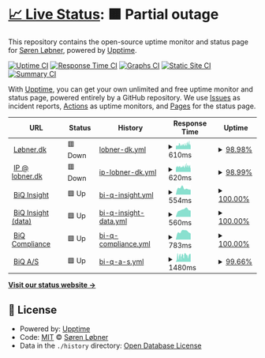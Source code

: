 # [📈 Live Status](https://lobner.github.io/status): <!--live status--> **🟧 Partial outage**

This repository contains the open-source uptime monitor and status page for [Søren Løbner](www.bdq.dk), powered by [Upptime](https://github.com/upptime/upptime).

[![Uptime CI](https://github.com/lobner/status/workflows/Uptime%20CI/badge.svg)](https://github.com/lobner/status/actions?query=workflow%3A%22Uptime+CI%22)
[![Response Time CI](https://github.com/lobner/status/workflows/Response%20Time%20CI/badge.svg)](https://github.com/lobner/status/actions?query=workflow%3A%22Response+Time+CI%22)
[![Graphs CI](https://github.com/lobner/status/workflows/Graphs%20CI/badge.svg)](https://github.com/lobner/status/actions?query=workflow%3A%22Graphs+CI%22)
[![Static Site CI](https://github.com/lobner/status/workflows/Static%20Site%20CI/badge.svg)](https://github.com/lobner/status/actions?query=workflow%3A%22Static+Site+CI%22)
[![Summary CI](https://github.com/lobner/status/workflows/Summary%20CI/badge.svg)](https://github.com/lobner/status/actions?query=workflow%3A%22Summary+CI%22)

With [Upptime](https://upptime.js.org), you can get your own unlimited and free uptime monitor and status page, powered entirely by a GitHub repository. We use [Issues](https://github.com/lobner/status/issues) as incident reports, [Actions](https://github.com/lobner/status/actions) as uptime monitors, and [Pages](https://lobner.github.io/status) for the status page.

<!--start: status pages-->
<!-- This summary is generated by Upptime (https://github.com/upptime/upptime) -->
<!-- Do not edit this manually, your changes will be overwritten -->
<!-- prettier-ignore -->
| URL | Status | History | Response Time | Uptime |
| --- | ------ | ------- | ------------- | ------ |
| <img alt="" src="https://icons.duckduckgo.com/ip3/www.xn--lbner-vua.dk.ico" height="13"> [Løbner.dk](https://www.løbner.dk) | 🟥 Down | [lobner-dk.yml](https://github.com/lobner/status/commits/HEAD/history/lobner-dk.yml) | <details><summary><img alt="Response time graph" src="./graphs/lobner-dk/response-time-week.png" height="20"> 610ms</summary><br><a href="https://lobner.github.io/status/history/lobner-dk"><img alt="Response time 677" src="https://img.shields.io/endpoint?url=https%3A%2F%2Fraw.githubusercontent.com%2Flobner%2Fstatus%2FHEAD%2Fapi%2Flobner-dk%2Fresponse-time.json"></a><br><a href="https://lobner.github.io/status/history/lobner-dk"><img alt="24-hour response time 677" src="https://img.shields.io/endpoint?url=https%3A%2F%2Fraw.githubusercontent.com%2Flobner%2Fstatus%2FHEAD%2Fapi%2Flobner-dk%2Fresponse-time-day.json"></a><br><a href="https://lobner.github.io/status/history/lobner-dk"><img alt="7-day response time 610" src="https://img.shields.io/endpoint?url=https%3A%2F%2Fraw.githubusercontent.com%2Flobner%2Fstatus%2FHEAD%2Fapi%2Flobner-dk%2Fresponse-time-week.json"></a><br><a href="https://lobner.github.io/status/history/lobner-dk"><img alt="30-day response time 582" src="https://img.shields.io/endpoint?url=https%3A%2F%2Fraw.githubusercontent.com%2Flobner%2Fstatus%2FHEAD%2Fapi%2Flobner-dk%2Fresponse-time-month.json"></a><br><a href="https://lobner.github.io/status/history/lobner-dk"><img alt="1-year response time 581" src="https://img.shields.io/endpoint?url=https%3A%2F%2Fraw.githubusercontent.com%2Flobner%2Fstatus%2FHEAD%2Fapi%2Flobner-dk%2Fresponse-time-year.json"></a></details> | <details><summary><a href="https://lobner.github.io/status/history/lobner-dk">98.98%</a></summary><a href="https://lobner.github.io/status/history/lobner-dk"><img alt="All-time uptime 99.79%" src="https://img.shields.io/endpoint?url=https%3A%2F%2Fraw.githubusercontent.com%2Flobner%2Fstatus%2FHEAD%2Fapi%2Flobner-dk%2Fuptime.json"></a><br><a href="https://lobner.github.io/status/history/lobner-dk"><img alt="24-hour uptime 97.77%" src="https://img.shields.io/endpoint?url=https%3A%2F%2Fraw.githubusercontent.com%2Flobner%2Fstatus%2FHEAD%2Fapi%2Flobner-dk%2Fuptime-day.json"></a><br><a href="https://lobner.github.io/status/history/lobner-dk"><img alt="7-day uptime 98.98%" src="https://img.shields.io/endpoint?url=https%3A%2F%2Fraw.githubusercontent.com%2Flobner%2Fstatus%2FHEAD%2Fapi%2Flobner-dk%2Fuptime-week.json"></a><br><a href="https://lobner.github.io/status/history/lobner-dk"><img alt="30-day uptime 99.04%" src="https://img.shields.io/endpoint?url=https%3A%2F%2Fraw.githubusercontent.com%2Flobner%2Fstatus%2FHEAD%2Fapi%2Flobner-dk%2Fuptime-month.json"></a><br><a href="https://lobner.github.io/status/history/lobner-dk"><img alt="1-year uptime 99.73%" src="https://img.shields.io/endpoint?url=https%3A%2F%2Fraw.githubusercontent.com%2Flobner%2Fstatus%2FHEAD%2Fapi%2Flobner-dk%2Fuptime-year.json"></a></details>
| <img alt="" src="https://icons.duckduckgo.com/ip3/ip.lobner.dk.ico" height="13"> [IP @ lobner.dk](https://ip.lobner.dk) | 🟥 Down | [ip-lobner-dk.yml](https://github.com/lobner/status/commits/HEAD/history/ip-lobner-dk.yml) | <details><summary><img alt="Response time graph" src="./graphs/ip-lobner-dk/response-time-week.png" height="20"> 620ms</summary><br><a href="https://lobner.github.io/status/history/ip-lobner-dk"><img alt="Response time 614" src="https://img.shields.io/endpoint?url=https%3A%2F%2Fraw.githubusercontent.com%2Flobner%2Fstatus%2FHEAD%2Fapi%2Fip-lobner-dk%2Fresponse-time.json"></a><br><a href="https://lobner.github.io/status/history/ip-lobner-dk"><img alt="24-hour response time 627" src="https://img.shields.io/endpoint?url=https%3A%2F%2Fraw.githubusercontent.com%2Flobner%2Fstatus%2FHEAD%2Fapi%2Fip-lobner-dk%2Fresponse-time-day.json"></a><br><a href="https://lobner.github.io/status/history/ip-lobner-dk"><img alt="7-day response time 620" src="https://img.shields.io/endpoint?url=https%3A%2F%2Fraw.githubusercontent.com%2Flobner%2Fstatus%2FHEAD%2Fapi%2Fip-lobner-dk%2Fresponse-time-week.json"></a><br><a href="https://lobner.github.io/status/history/ip-lobner-dk"><img alt="30-day response time 608" src="https://img.shields.io/endpoint?url=https%3A%2F%2Fraw.githubusercontent.com%2Flobner%2Fstatus%2FHEAD%2Fapi%2Fip-lobner-dk%2Fresponse-time-month.json"></a><br><a href="https://lobner.github.io/status/history/ip-lobner-dk"><img alt="1-year response time 610" src="https://img.shields.io/endpoint?url=https%3A%2F%2Fraw.githubusercontent.com%2Flobner%2Fstatus%2FHEAD%2Fapi%2Fip-lobner-dk%2Fresponse-time-year.json"></a></details> | <details><summary><a href="https://lobner.github.io/status/history/ip-lobner-dk">98.99%</a></summary><a href="https://lobner.github.io/status/history/ip-lobner-dk"><img alt="All-time uptime 99.81%" src="https://img.shields.io/endpoint?url=https%3A%2F%2Fraw.githubusercontent.com%2Flobner%2Fstatus%2FHEAD%2Fapi%2Fip-lobner-dk%2Fuptime.json"></a><br><a href="https://lobner.github.io/status/history/ip-lobner-dk"><img alt="24-hour uptime 97.80%" src="https://img.shields.io/endpoint?url=https%3A%2F%2Fraw.githubusercontent.com%2Flobner%2Fstatus%2FHEAD%2Fapi%2Fip-lobner-dk%2Fuptime-day.json"></a><br><a href="https://lobner.github.io/status/history/ip-lobner-dk"><img alt="7-day uptime 98.99%" src="https://img.shields.io/endpoint?url=https%3A%2F%2Fraw.githubusercontent.com%2Flobner%2Fstatus%2FHEAD%2Fapi%2Fip-lobner-dk%2Fuptime-week.json"></a><br><a href="https://lobner.github.io/status/history/ip-lobner-dk"><img alt="30-day uptime 99.05%" src="https://img.shields.io/endpoint?url=https%3A%2F%2Fraw.githubusercontent.com%2Flobner%2Fstatus%2FHEAD%2Fapi%2Fip-lobner-dk%2Fuptime-month.json"></a><br><a href="https://lobner.github.io/status/history/ip-lobner-dk"><img alt="1-year uptime 99.73%" src="https://img.shields.io/endpoint?url=https%3A%2F%2Fraw.githubusercontent.com%2Flobner%2Fstatus%2FHEAD%2Fapi%2Fip-lobner-dk%2Fuptime-year.json"></a></details>
| <img alt="" src="https://icons.duckduckgo.com/ip3/insight.biq.dk.ico" height="13"> [BiQ Insight](https://insight.biq.dk) | 🟩 Up | [bi-q-insight.yml](https://github.com/lobner/status/commits/HEAD/history/bi-q-insight.yml) | <details><summary><img alt="Response time graph" src="./graphs/bi-q-insight/response-time-week.png" height="20"> 554ms</summary><br><a href="https://lobner.github.io/status/history/bi-q-insight"><img alt="Response time 672" src="https://img.shields.io/endpoint?url=https%3A%2F%2Fraw.githubusercontent.com%2Flobner%2Fstatus%2FHEAD%2Fapi%2Fbi-q-insight%2Fresponse-time.json"></a><br><a href="https://lobner.github.io/status/history/bi-q-insight"><img alt="24-hour response time 435" src="https://img.shields.io/endpoint?url=https%3A%2F%2Fraw.githubusercontent.com%2Flobner%2Fstatus%2FHEAD%2Fapi%2Fbi-q-insight%2Fresponse-time-day.json"></a><br><a href="https://lobner.github.io/status/history/bi-q-insight"><img alt="7-day response time 554" src="https://img.shields.io/endpoint?url=https%3A%2F%2Fraw.githubusercontent.com%2Flobner%2Fstatus%2FHEAD%2Fapi%2Fbi-q-insight%2Fresponse-time-week.json"></a><br><a href="https://lobner.github.io/status/history/bi-q-insight"><img alt="30-day response time 550" src="https://img.shields.io/endpoint?url=https%3A%2F%2Fraw.githubusercontent.com%2Flobner%2Fstatus%2FHEAD%2Fapi%2Fbi-q-insight%2Fresponse-time-month.json"></a><br><a href="https://lobner.github.io/status/history/bi-q-insight"><img alt="1-year response time 693" src="https://img.shields.io/endpoint?url=https%3A%2F%2Fraw.githubusercontent.com%2Flobner%2Fstatus%2FHEAD%2Fapi%2Fbi-q-insight%2Fresponse-time-year.json"></a></details> | <details><summary><a href="https://lobner.github.io/status/history/bi-q-insight">100.00%</a></summary><a href="https://lobner.github.io/status/history/bi-q-insight"><img alt="All-time uptime 99.91%" src="https://img.shields.io/endpoint?url=https%3A%2F%2Fraw.githubusercontent.com%2Flobner%2Fstatus%2FHEAD%2Fapi%2Fbi-q-insight%2Fuptime.json"></a><br><a href="https://lobner.github.io/status/history/bi-q-insight"><img alt="24-hour uptime 100.00%" src="https://img.shields.io/endpoint?url=https%3A%2F%2Fraw.githubusercontent.com%2Flobner%2Fstatus%2FHEAD%2Fapi%2Fbi-q-insight%2Fuptime-day.json"></a><br><a href="https://lobner.github.io/status/history/bi-q-insight"><img alt="7-day uptime 100.00%" src="https://img.shields.io/endpoint?url=https%3A%2F%2Fraw.githubusercontent.com%2Flobner%2Fstatus%2FHEAD%2Fapi%2Fbi-q-insight%2Fuptime-week.json"></a><br><a href="https://lobner.github.io/status/history/bi-q-insight"><img alt="30-day uptime 99.84%" src="https://img.shields.io/endpoint?url=https%3A%2F%2Fraw.githubusercontent.com%2Flobner%2Fstatus%2FHEAD%2Fapi%2Fbi-q-insight%2Fuptime-month.json"></a><br><a href="https://lobner.github.io/status/history/bi-q-insight"><img alt="1-year uptime 99.86%" src="https://img.shields.io/endpoint?url=https%3A%2F%2Fraw.githubusercontent.com%2Flobner%2Fstatus%2FHEAD%2Fapi%2Fbi-q-insight%2Fuptime-year.json"></a></details>
| <img alt="" src="https://icons.duckduckgo.com/ip3/data.biq.dk.ico" height="13"> [BiQ Insight (data)](https://data.biq.dk) | 🟩 Up | [bi-q-insight-data.yml](https://github.com/lobner/status/commits/HEAD/history/bi-q-insight-data.yml) | <details><summary><img alt="Response time graph" src="./graphs/bi-q-insight-data/response-time-week.png" height="20"> 560ms</summary><br><a href="https://lobner.github.io/status/history/bi-q-insight-data"><img alt="Response time 582" src="https://img.shields.io/endpoint?url=https%3A%2F%2Fraw.githubusercontent.com%2Flobner%2Fstatus%2FHEAD%2Fapi%2Fbi-q-insight-data%2Fresponse-time.json"></a><br><a href="https://lobner.github.io/status/history/bi-q-insight-data"><img alt="24-hour response time 491" src="https://img.shields.io/endpoint?url=https%3A%2F%2Fraw.githubusercontent.com%2Flobner%2Fstatus%2FHEAD%2Fapi%2Fbi-q-insight-data%2Fresponse-time-day.json"></a><br><a href="https://lobner.github.io/status/history/bi-q-insight-data"><img alt="7-day response time 560" src="https://img.shields.io/endpoint?url=https%3A%2F%2Fraw.githubusercontent.com%2Flobner%2Fstatus%2FHEAD%2Fapi%2Fbi-q-insight-data%2Fresponse-time-week.json"></a><br><a href="https://lobner.github.io/status/history/bi-q-insight-data"><img alt="30-day response time 573" src="https://img.shields.io/endpoint?url=https%3A%2F%2Fraw.githubusercontent.com%2Flobner%2Fstatus%2FHEAD%2Fapi%2Fbi-q-insight-data%2Fresponse-time-month.json"></a><br><a href="https://lobner.github.io/status/history/bi-q-insight-data"><img alt="1-year response time 582" src="https://img.shields.io/endpoint?url=https%3A%2F%2Fraw.githubusercontent.com%2Flobner%2Fstatus%2FHEAD%2Fapi%2Fbi-q-insight-data%2Fresponse-time-year.json"></a></details> | <details><summary><a href="https://lobner.github.io/status/history/bi-q-insight-data">100.00%</a></summary><a href="https://lobner.github.io/status/history/bi-q-insight-data"><img alt="All-time uptime 99.98%" src="https://img.shields.io/endpoint?url=https%3A%2F%2Fraw.githubusercontent.com%2Flobner%2Fstatus%2FHEAD%2Fapi%2Fbi-q-insight-data%2Fuptime.json"></a><br><a href="https://lobner.github.io/status/history/bi-q-insight-data"><img alt="24-hour uptime 100.00%" src="https://img.shields.io/endpoint?url=https%3A%2F%2Fraw.githubusercontent.com%2Flobner%2Fstatus%2FHEAD%2Fapi%2Fbi-q-insight-data%2Fuptime-day.json"></a><br><a href="https://lobner.github.io/status/history/bi-q-insight-data"><img alt="7-day uptime 100.00%" src="https://img.shields.io/endpoint?url=https%3A%2F%2Fraw.githubusercontent.com%2Flobner%2Fstatus%2FHEAD%2Fapi%2Fbi-q-insight-data%2Fuptime-week.json"></a><br><a href="https://lobner.github.io/status/history/bi-q-insight-data"><img alt="30-day uptime 100.00%" src="https://img.shields.io/endpoint?url=https%3A%2F%2Fraw.githubusercontent.com%2Flobner%2Fstatus%2FHEAD%2Fapi%2Fbi-q-insight-data%2Fuptime-month.json"></a><br><a href="https://lobner.github.io/status/history/bi-q-insight-data"><img alt="1-year uptime 99.98%" src="https://img.shields.io/endpoint?url=https%3A%2F%2Fraw.githubusercontent.com%2Flobner%2Fstatus%2FHEAD%2Fapi%2Fbi-q-insight-data%2Fuptime-year.json"></a></details>
| <img alt="" src="https://icons.duckduckgo.com/ip3/compliance.biq.dk.ico" height="13"> [BiQ Compliance](https://compliance.biq.dk) | 🟩 Up | [bi-q-compliance.yml](https://github.com/lobner/status/commits/HEAD/history/bi-q-compliance.yml) | <details><summary><img alt="Response time graph" src="./graphs/bi-q-compliance/response-time-week.png" height="20"> 783ms</summary><br><a href="https://lobner.github.io/status/history/bi-q-compliance"><img alt="Response time 937" src="https://img.shields.io/endpoint?url=https%3A%2F%2Fraw.githubusercontent.com%2Flobner%2Fstatus%2FHEAD%2Fapi%2Fbi-q-compliance%2Fresponse-time.json"></a><br><a href="https://lobner.github.io/status/history/bi-q-compliance"><img alt="24-hour response time 595" src="https://img.shields.io/endpoint?url=https%3A%2F%2Fraw.githubusercontent.com%2Flobner%2Fstatus%2FHEAD%2Fapi%2Fbi-q-compliance%2Fresponse-time-day.json"></a><br><a href="https://lobner.github.io/status/history/bi-q-compliance"><img alt="7-day response time 783" src="https://img.shields.io/endpoint?url=https%3A%2F%2Fraw.githubusercontent.com%2Flobner%2Fstatus%2FHEAD%2Fapi%2Fbi-q-compliance%2Fresponse-time-week.json"></a><br><a href="https://lobner.github.io/status/history/bi-q-compliance"><img alt="30-day response time 1314" src="https://img.shields.io/endpoint?url=https%3A%2F%2Fraw.githubusercontent.com%2Flobner%2Fstatus%2FHEAD%2Fapi%2Fbi-q-compliance%2Fresponse-time-month.json"></a><br><a href="https://lobner.github.io/status/history/bi-q-compliance"><img alt="1-year response time 968" src="https://img.shields.io/endpoint?url=https%3A%2F%2Fraw.githubusercontent.com%2Flobner%2Fstatus%2FHEAD%2Fapi%2Fbi-q-compliance%2Fresponse-time-year.json"></a></details> | <details><summary><a href="https://lobner.github.io/status/history/bi-q-compliance">100.00%</a></summary><a href="https://lobner.github.io/status/history/bi-q-compliance"><img alt="All-time uptime 99.97%" src="https://img.shields.io/endpoint?url=https%3A%2F%2Fraw.githubusercontent.com%2Flobner%2Fstatus%2FHEAD%2Fapi%2Fbi-q-compliance%2Fuptime.json"></a><br><a href="https://lobner.github.io/status/history/bi-q-compliance"><img alt="24-hour uptime 100.00%" src="https://img.shields.io/endpoint?url=https%3A%2F%2Fraw.githubusercontent.com%2Flobner%2Fstatus%2FHEAD%2Fapi%2Fbi-q-compliance%2Fuptime-day.json"></a><br><a href="https://lobner.github.io/status/history/bi-q-compliance"><img alt="7-day uptime 100.00%" src="https://img.shields.io/endpoint?url=https%3A%2F%2Fraw.githubusercontent.com%2Flobner%2Fstatus%2FHEAD%2Fapi%2Fbi-q-compliance%2Fuptime-week.json"></a><br><a href="https://lobner.github.io/status/history/bi-q-compliance"><img alt="30-day uptime 99.80%" src="https://img.shields.io/endpoint?url=https%3A%2F%2Fraw.githubusercontent.com%2Flobner%2Fstatus%2FHEAD%2Fapi%2Fbi-q-compliance%2Fuptime-month.json"></a><br><a href="https://lobner.github.io/status/history/bi-q-compliance"><img alt="1-year uptime 99.94%" src="https://img.shields.io/endpoint?url=https%3A%2F%2Fraw.githubusercontent.com%2Flobner%2Fstatus%2FHEAD%2Fapi%2Fbi-q-compliance%2Fuptime-year.json"></a></details>
| <img alt="" src="https://icons.duckduckgo.com/ip3/www.biq.dk.ico" height="13"> [BiQ A/S](https://www.biq.dk) | 🟩 Up | [bi-q-a-s.yml](https://github.com/lobner/status/commits/HEAD/history/bi-q-a-s.yml) | <details><summary><img alt="Response time graph" src="./graphs/bi-q-a-s/response-time-week.png" height="20"> 1480ms</summary><br><a href="https://lobner.github.io/status/history/bi-q-a-s"><img alt="Response time 1775" src="https://img.shields.io/endpoint?url=https%3A%2F%2Fraw.githubusercontent.com%2Flobner%2Fstatus%2FHEAD%2Fapi%2Fbi-q-a-s%2Fresponse-time.json"></a><br><a href="https://lobner.github.io/status/history/bi-q-a-s"><img alt="24-hour response time 1927" src="https://img.shields.io/endpoint?url=https%3A%2F%2Fraw.githubusercontent.com%2Flobner%2Fstatus%2FHEAD%2Fapi%2Fbi-q-a-s%2Fresponse-time-day.json"></a><br><a href="https://lobner.github.io/status/history/bi-q-a-s"><img alt="7-day response time 1480" src="https://img.shields.io/endpoint?url=https%3A%2F%2Fraw.githubusercontent.com%2Flobner%2Fstatus%2FHEAD%2Fapi%2Fbi-q-a-s%2Fresponse-time-week.json"></a><br><a href="https://lobner.github.io/status/history/bi-q-a-s"><img alt="30-day response time 1564" src="https://img.shields.io/endpoint?url=https%3A%2F%2Fraw.githubusercontent.com%2Flobner%2Fstatus%2FHEAD%2Fapi%2Fbi-q-a-s%2Fresponse-time-month.json"></a><br><a href="https://lobner.github.io/status/history/bi-q-a-s"><img alt="1-year response time 1774" src="https://img.shields.io/endpoint?url=https%3A%2F%2Fraw.githubusercontent.com%2Flobner%2Fstatus%2FHEAD%2Fapi%2Fbi-q-a-s%2Fresponse-time-year.json"></a></details> | <details><summary><a href="https://lobner.github.io/status/history/bi-q-a-s">99.66%</a></summary><a href="https://lobner.github.io/status/history/bi-q-a-s"><img alt="All-time uptime 0.00%" src="https://img.shields.io/endpoint?url=https%3A%2F%2Fraw.githubusercontent.com%2Flobner%2Fstatus%2FHEAD%2Fapi%2Fbi-q-a-s%2Fuptime.json"></a><br><a href="https://lobner.github.io/status/history/bi-q-a-s"><img alt="24-hour uptime 100.00%" src="https://img.shields.io/endpoint?url=https%3A%2F%2Fraw.githubusercontent.com%2Flobner%2Fstatus%2FHEAD%2Fapi%2Fbi-q-a-s%2Fuptime-day.json"></a><br><a href="https://lobner.github.io/status/history/bi-q-a-s"><img alt="7-day uptime 99.66%" src="https://img.shields.io/endpoint?url=https%3A%2F%2Fraw.githubusercontent.com%2Flobner%2Fstatus%2FHEAD%2Fapi%2Fbi-q-a-s%2Fuptime-week.json"></a><br><a href="https://lobner.github.io/status/history/bi-q-a-s"><img alt="30-day uptime 99.71%" src="https://img.shields.io/endpoint?url=https%3A%2F%2Fraw.githubusercontent.com%2Flobner%2Fstatus%2FHEAD%2Fapi%2Fbi-q-a-s%2Fuptime-month.json"></a><br><a href="https://lobner.github.io/status/history/bi-q-a-s"><img alt="1-year uptime 99.91%" src="https://img.shields.io/endpoint?url=https%3A%2F%2Fraw.githubusercontent.com%2Flobner%2Fstatus%2FHEAD%2Fapi%2Fbi-q-a-s%2Fuptime-year.json"></a></details>

<!--end: status pages-->

[**Visit our status website →**](https://lobner.github.io/status)

## 📄 License

- Powered by: [Upptime](https://github.com/upptime/upptime)
- Code: [MIT](./LICENSE) © [Søren Løbner](https://www.biq.dk)
- Data in the `./history` directory: [Open Database License](https://opendatacommons.org/licenses/odbl/1-0/)
